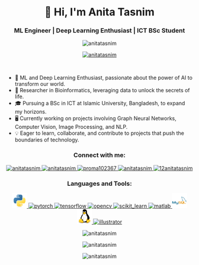 <h1 align="center">👋 Hi, I'm Anita Tasnim</h1>
<h3 align="center">ML Engineer | Deep Learning Enthusiast | ICT BSc Student</h3>

<p align="center">
  <img src="https://komarev.com/ghpvc/?username=anitatasnim&label=Profile%20views&color=0e75b6&style=flat" alt="anitatasnim" />
</p>

<p align="center">
  <a href="https://github.com/ryo-ma/github-profile-trophy"><img src="https://github-profile-trophy.vercel.app/?username=anitatasnim" alt="anitatasnim" /></a>
</p>

<p align="center">
  <a href="https://twitter.com/" target="_blank">
    <img src="https://img.shields.io/twitter/follow/?logo=twitter&style=for-the-badge" alt="" />
  </a>
</p>

- 🌱 ML and Deep Learning Enthusiast, passionate about the power of AI to transform our world.
- 🧬 Researcher in Bioinformatics, leveraging data to unlock the secrets of life.
- 🎓 Pursuing a BSc in ICT at Islamic University, Bangladesh, to expand my horizons.
- 🖥️ Currently working on projects involving Graph Neural Networks, Computer Vision, Image Processing, and NLP.
- 💡 Eager to learn, collaborate, and contribute to projects that push the boundaries of technology.

<h3 align="center">Connect with me:</h3>
<p align="center">
  <a href="https://linkedin.com/in/anitatasnim" target="blank">
    <img src="https://raw.githubusercontent.com/rahuldkjain/github-profile-readme-generator/master/src/images/icons/Social/linked-in-alt.svg" alt="anitatasnim" height="30" width="40" />
  </a>
  <a href="https://kaggle.com/anitatasnim" target="blank">
    <img src="https://raw.githubusercontent.com/rahuldkjain/github-profile-readme-generator/src/images/icons/Social/kaggle.svg" alt="anitatasnim" height="30" width="40" />
  </a>
  <a href="https://fb.com/proma102367" target="blank">
    <img src="https://raw.githubusercontent.com/rahuldkjain/github-profile-readme-generator/src/images/icons/Social/facebook.svg" alt="proma102367" height="30" width="40" />
  </a>
  <a href="https://www.youtube.com/c/anitatasnim" target="blank">
    <img src="https://raw.githubusercontent.com/rahuldkjain/github-profile-readme-generator/src/images/icons/Social/youtube.svg" alt="anitatasnim" height="30" width="40" />
  </a>
  <a href="https://codeforces.com/profile/12anitatasnim" target="blank">
    <img src="https://raw.githubusercontent.com/rahuldkjain/github-profile-readme-generator/src/images/icons/Social/codeforces.svg" alt="12anitatasnim" height="30" width="40" />
  </a>
</p>

<h3 align="center">Languages and Tools:</h3>
<p align="center">
  <a href="https://www.python.org" target="_blank" rel="noreferrer">
    <img src="https://raw.githubusercontent.com/devicons/devicon/master/icons/python/python-original.svg" alt="python" width="40" height="40" />
  </a>
  <a href="https://pytorch.org/" target="_blank" rel="noreferrer">
    <img src="https://www.vectorlogo.zone/logos/pytorch/pytorch-icon.svg" alt="pytorch" width="40" height="40" />
  </a>
  <a href="https://www.tensorflow.org" target="_blank" rel="noreferrer">
    <img src="https://www.vectorlogo.zone/logos/tensorflow/tensorflow-icon.svg" alt="tensorflow" width="40" height="40" />
  </a>
  <a href="https://opencv.org/" target="_blank" rel="noreferrer">
    <img src="https://www.vectorlogo.zone/logos/opencv/opencv-icon.svg" alt="opencv" width="40" height="40" />
  </a>
  <a href="https://scikit-learn.org/" target="_blank" rel="noreferrer">
    <img src="https://upload.wikimedia.org/wikipedia/commons/0/05/Scikit_learn_logo_small.svg" alt="scikit_learn" width="40" height="40" />
  </a>
  <a href="https://www.mathworks.com/" target="_blank" rel="noreferrer">
    <img src="https://upload.wikimedia.org/wikipedia/commons/2/21/Matlab_Logo.png" alt="matlab" width="40" height="40" />
  </a>
  <a href="https://www.mysql.com/" target="_blank" rel="noreferrer">
    <img src="https://raw.githubusercontent.com/devicons/devicon/master/icons/mysql/mysql-original-wordmark.svg" alt="mysql" width="40" height="40" />
  </a>
  <a href="https://www.linux.org/" target="_blank" rel="noreferrer">
    <img src="https://raw.githubusercontent.com/devicons/devicon/master/icons/linux/linux-original.svg" alt="linux" width="40" height="40" />
  </a>
  <a href="https://www.adobe.com/in/products/illustrator.html" target="_blank" rel="noreferrer">
    <img src="https://www.vectorlogo.zone/logos/adobe_illustrator/adobe_illustrator-icon.svg" alt="illustrator" width="40" height="40" />
  </a>
</p>

<p align="center">
  <img src="https://github-readme-stats.vercel.app/api/top-langs?username=anitatasnim&show_icons=true&locale=en&layout=compact" alt="anitatasnim" />
</p>

<p align="center">
  <img src="https://github-readme-stats.vercel.app/api?username=anitatasnim&show_icons=true&locale=en" alt="anitatasnim" />
</p>

<p align="center">
  <img src="https://github-readme-streak-stats.herokuapp.com/?user=anitatasnim" alt="anitatasnim" />
</p>
